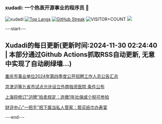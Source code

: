 ### xudadi: 一个热衷开源事业的程序员 👋

![xudadi](https://github-readme-stats-git-masterorgs-github-readme-stats-team.vercel.app/api?username=xudadi)
[![Top Langs](https://github-readme-stats.vercel.app/api/top-langs/?username=xudadi)](https://github.com/anuraghazra/github-readme-stats)
[![GitHub Streak](https://streak-stats.demolab.com?user=xudadi&locale=zh_Hans)](https://git.io/streak-stats)
![VISITOR+COUNT](https://komarev.com/ghpvc/?username=xudadi&label=VISITOR+COUNT)
![](https://raw.githubusercontent.com/xudadi/xudadi/main/assets/github-contribution-grid-snake.svg)


---start---

## Xudadi的每日更新(更新时间:2024-11-30 02:24:40 | 本部分通过Github Actions抓取RSS自动更新, 无意中实现了自动刷绿墙...)

[重庆市事业单位2024年第四季度公开招聘工作人员公告汇总](https://www.gongkaoleida.com/article/2212910)

[京津沪等九省市试点允许设立外商独资医院 条件公布](https://m.163.com/news/article/JI6DVF9R0514R9OJ.html)

[上海将修订"沪牌"拍卖规定：连缴1年社保或个税可参拍](https://m.163.com/news/article/JI67R36M0001899O.html)

[财评中心"一把手"把下属当私人管家：帮买纸巾办寿宴](https://m.163.com/news/article/JI5R33JH0514D3UH.html)

---end---
